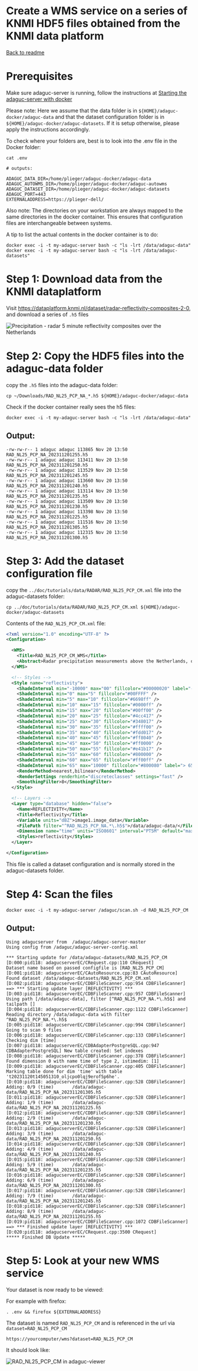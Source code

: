 Create a WMS service on a series of KNMI HDF5 files obtained from the KNMI data platform
===============================================================

[Back to readme](./Readme.md)


# Prerequisites

Make sure adaguc-server is running, follow the instructions at [Starting the adaguc-server with docker](../Running.md)

Please note: Here we assume that the data folder is in `${HOME}/adaguc-docker/adaguc-data` and that the dataset configuration folder is in `${HOME}/adaguc-docker/adaguc-datasets`. If it is setup otherwise, please apply the instructions accordingly.

To check where your folders are, best is to look into the .env file in the Docker folder:

```
cat .env

# outputs:

ADAGUC_DATA_DIR=/home/plieger/adaguc-docker/adaguc-data
ADAGUC_AUTOWMS_DIR=/home/plieger/adaguc-docker/adaguc-autowms
ADAGUC_DATASET_DIR=/home/plieger/adaguc-docker/adaguc-datasets
ADAGUC_PORT=443
EXTERNALADDRESS=https://plieger-dell/
```

Also note: The directories on your workstation are always mapped to the same directories in the docker container. This ensures that configuration files are interchangeable between systems.

A tip to list the actual contents in the docker container is to do:

```
docker exec -i -t my-adaguc-server bash -c "ls -lrt /data/adaguc-data"
docker exec -i -t my-adaguc-server bash -c "ls -lrt /data/adaguc-datasets"
``````


# Step 1: Download data from the KNMI dataplatform

Visit https://dataplatform.knmi.nl/dataset/radar-reflectivity-composites-2-0, and download a series of `.h5` files


![Precipitation - radar 5 minute reflectivity composites over the Netherlands](./data/RADAR/KDP_radar-reflectivity-composites-2-0.png)

# Step 2: Copy the HDF5 files into the adaguc-data folder

copy the `.h5` files into the adaguc-data folder:

```
cp ~/Downloads/RAD_NL25_PCP_NA_*.h5 ${HOME}/adaguc-docker/adaguc-data
```

Check if the docker container really sees the h5 files:

```
docker exec -i -t my-adaguc-server bash -c "ls -lrt /data/adaguc-data"
```

## Output:
```
-rw-rw-r-- 1 adaguc adaguc 113865 Nov 20 13:50 RAD_NL25_PCP_NA_202311201255.h5
-rw-rw-r-- 1 adaguc adaguc 113411 Nov 20 13:50 RAD_NL25_PCP_NA_202311201250.h5
-rw-rw-r-- 1 adaguc adaguc 113529 Nov 20 13:50 RAD_NL25_PCP_NA_202311201245.h5
-rw-rw-r-- 1 adaguc adaguc 113660 Nov 20 13:50 RAD_NL25_PCP_NA_202311201240.h5
-rw-rw-r-- 1 adaguc adaguc 113114 Nov 20 13:50 RAD_NL25_PCP_NA_202311201235.h5
-rw-rw-r-- 1 adaguc adaguc 113509 Nov 20 13:50 RAD_NL25_PCP_NA_202311201230.h5
-rw-rw-r-- 1 adaguc adaguc 113398 Nov 20 13:50 RAD_NL25_PCP_NA_202311201225.h5
-rw-rw-r-- 1 adaguc adaguc 111516 Nov 20 13:50 RAD_NL25_PCP_NA_202311201305.h5
-rw-rw-r-- 1 adaguc adaguc 112315 Nov 20 13:50 RAD_NL25_PCP_NA_202311201300.h5
```


# Step 3: Add the dataset configuration file


copy the `../doc/tutorials/data/RADAR/RAD_NL25_PCP_CM.xml` file into the adaguc-datasets folder:

```
cp ../doc/tutorials/data/RADAR/RAD_NL25_PCP_CM.xml ${HOME}/adaguc-docker/adaguc-datasets

```

Contents of the `RAD_NL25_PCP_CM.xml` file:

```xml
<?xml version="1.0" encoding="UTF-8" ?>
<Configuration>

  <WMS>
    <Title>RAD_NL25_PCP_CM_WMS</Title>
    <Abstract>Radar precipitation measurements above the Netherlands, on a 1.0x1.0 km grid, measurements are available in a five minute time interval. The intensity is in kg/m2/hour (mm/hour). The dataset is created from KNMI RAD_NL25_PCP_NA files. For interoperability, the original unit reflectivity in DBZ is converted to precipitation flux in kg/m2/h. The conversion from dbZ to kg/m2/h is applied with the formula R = 10^((PixelValue -109)/32).</Abstract>
  </WMS>

  <!-- Styles -->
  <Style name="reflectivity">
    <ShadeInterval min="-10000" max="00" fillcolor="#00000020" label="-"/>
    <ShadeInterval min="0" max="5" fillcolor="#00FFFF" />
    <ShadeInterval min="5" max="10" fillcolor="#6698ff" />
    <ShadeInterval min="10" max="15" fillcolor="#0000ff" />
    <ShadeInterval min="15" max="20" fillcolor="#00ff00" />
    <ShadeInterval min="20" max="25" fillcolor="#4cc417" />
    <ShadeInterval min="25" max="30" fillcolor="#348017" />
    <ShadeInterval min="30" max="35" fillcolor="#ffff00" />
    <ShadeInterval min="35" max="40" fillcolor="#fdd017" />
    <ShadeInterval min="40" max="45" fillcolor="#ff8040" />
    <ShadeInterval min="45" max="50" fillcolor="#ff0000" />
    <ShadeInterval min="50" max="55" fillcolor="#e41b17" />
    <ShadeInterval min="55" max="60" fillcolor="#800000" />
    <ShadeInterval min="60" max="65" fillcolor="#ff00ff" />
    <ShadeInterval min="65" max="10000" fillcolor="#800080" label="> 65" />
    <RenderMethod>nearest,bilinear</RenderMethod>
    <RenderSettings renderhint="discreteclasses" settings="fast" />
    <SmoothingFilter>8</SmoothingFilter>
  </Style>

  <!-- Layers -->
  <Layer type="database" hidden="false">
    <Name>REFLECTIVITY</Name>
    <Title>Reflectivity</Title>
    <Variable units="dBZ">image1.image_data</Variable>
    <FilePath filter="^RAD_NL25_PCP_NA.*\.h5$">/data/adaguc-data/</FilePath>
    <Dimension name="time" units="ISO8601" interval="PT5M" default="max">time</Dimension>
    <Styles>reflectivity</Styles>
  </Layer>

</Configuration>
```

This file is called a dataset configuration and is normally stored in the adaguc-datasets folder.

# Step 4: Scan the files

```
docker exec -i -t my-adaguc-server /adaguc/scan.sh -d RAD_NL25_PCP_CM
```

## Output:
```
Using adagucserver from  /adaguc/adaguc-server-master
Using config from /adaguc/adaguc-server-config.xml

*** Starting update for /data/adaguc-datasets/RAD_NL25_PCP_CM
[D:000:pid118: adagucserverEC/CRequest.cpp:110 CRequest]                        Dataset name based on passed configfile is [RAD_NL25_PCP_CM]
[D:001:pid118: adagucserverEC/CAutoResource.cpp:83 CAutoResource]               Found dataset /data/adaguc-datasets/RAD_NL25_PCP_CM.xml
[D:002:pid118: adagucserverEC/CDBFileScanner.cpp:954 CDBFileScanner]              ==> *** Starting update layer [REFLECTIVITY] ***
[D:003:pid118: adagucserverEC/CDBFileScanner.cpp:957 CDBFileScanner]            Using path [/data/adaguc-data], filter [^RAD_NL25_PCP_NA.*\.h5$] and tailpath []
[D:004:pid118: adagucserverEC/CDBFileScanner.cpp:1122 CDBFileScanner]           Reading directory /data/adaguc-data with filter ^RAD_NL25_PCP_NA.*\.h5$
[D:005:pid118: adagucserverEC/CDBFileScanner.cpp:994 CDBFileScanner]            Going to scan 9 files
[D:006:pid118: adagucserverEC/CDBFileScanner.cpp:133 CDBFileScanner]            Checking dim [time]
[D:007:pid118: adagucserverEC/CDBAdapterPostgreSQL.cpp:947 CDBAdapterPostgreSQL] New table created: Set indexes
[D:008:pid118: adagucserverEC/CDBFileScanner.cpp:378 CDBFileScanner]            Found dimension 0 with name time of type 2, istimedim: [1]
[D:009:pid118: adagucserverEC/CDBFileScanner.cpp:405 CDBFileScanner]            Marking table done for dim 'time' with table 't20231120t145051310_oljcpo0lqj9erof5p6he'.
[D:010:pid118: adagucserverEC/CDBFileScanner.cpp:528 CDBFileScanner]            Adding: 0/9 (time)       /data/adaguc-data/RAD_NL25_PCP_NA_202311201305.h5
[D:011:pid118: adagucserverEC/CDBFileScanner.cpp:528 CDBFileScanner]            Adding: 1/9 (time)       /data/adaguc-data/RAD_NL25_PCP_NA_202311201225.h5
[D:012:pid118: adagucserverEC/CDBFileScanner.cpp:528 CDBFileScanner]            Adding: 2/9 (time)       /data/adaguc-data/RAD_NL25_PCP_NA_202311201230.h5
[D:013:pid118: adagucserverEC/CDBFileScanner.cpp:528 CDBFileScanner]            Adding: 3/9 (time)       /data/adaguc-data/RAD_NL25_PCP_NA_202311201250.h5
[D:014:pid118: adagucserverEC/CDBFileScanner.cpp:528 CDBFileScanner]            Adding: 4/9 (time)       /data/adaguc-data/RAD_NL25_PCP_NA_202311201240.h5
[D:015:pid118: adagucserverEC/CDBFileScanner.cpp:528 CDBFileScanner]            Adding: 5/9 (time)       /data/adaguc-data/RAD_NL25_PCP_NA_202311201235.h5
[D:016:pid118: adagucserverEC/CDBFileScanner.cpp:528 CDBFileScanner]            Adding: 6/9 (time)       /data/adaguc-data/RAD_NL25_PCP_NA_202311201300.h5
[D:017:pid118: adagucserverEC/CDBFileScanner.cpp:528 CDBFileScanner]            Adding: 7/9 (time)       /data/adaguc-data/RAD_NL25_PCP_NA_202311201245.h5
[D:018:pid118: adagucserverEC/CDBFileScanner.cpp:528 CDBFileScanner]            Adding: 8/9 (time)       /data/adaguc-data/RAD_NL25_PCP_NA_202311201255.h5
[D:019:pid118: adagucserverEC/CDBFileScanner.cpp:1072 CDBFileScanner]             ==> *** Finished update layer [REFLECTIVITY] ***
[D:020:pid118: adagucserverEC/CRequest.cpp:3500 CRequest]                       ***** Finished DB Update *****
```

# Step 5: Look at your new WMS service

Your dataset is now ready to be viewed:

For example with firefox:
```
. .env && firefox ${EXTERNALADDRESS}
```

The dataset is named `RAD_NL25_PCP_CM` and is referenced in the url via `dataset=RAD_NL25_PCP_CM`


```
https://yourcomputer/wms?dataset=RAD_NL25_PCP_CM
```

It should look like: 


![RAD_NL25_PCP_CM in adaguc-viewer](./data/RADAR/KDP_radar-reflectivity-composites-2-0-in-adaguc-viewer.png)

